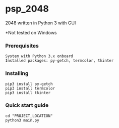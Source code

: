 # psp_2048

2048 written in Python 3 with GUI

*Not tested on Windows

### Prerequisites

```
System with Python 3.x onboard
Installed packages: py-getch, termcolor, tkinter
```

### Installing

```
pip3 install py-getch
pip3 install termcolor
pip3 install tkinter
```

### Quick start guide

```
cd "PROJECT_LOCATION"
python3 main.py
```
